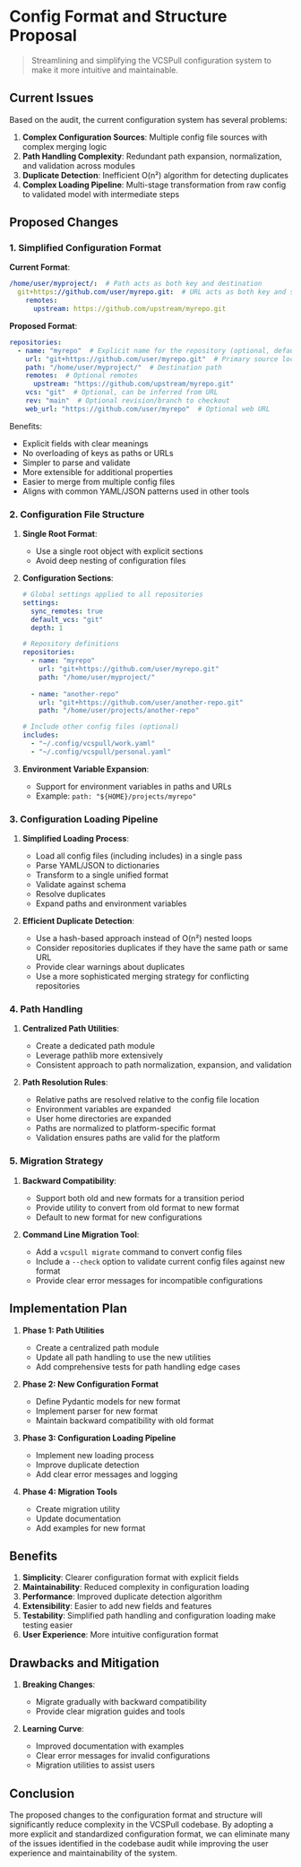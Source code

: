 # Config Format and Structure Proposal

> Streamlining and simplifying the VCSPull configuration system to make it more intuitive and maintainable.

## Current Issues

Based on the audit, the current configuration system has several problems:

1. **Complex Configuration Sources**: Multiple config file sources with complex merging logic
2. **Path Handling Complexity**: Redundant path expansion, normalization, and validation across modules
3. **Duplicate Detection**: Inefficient O(n²) algorithm for detecting duplicates
4. **Complex Loading Pipeline**: Multi-stage transformation from raw config to validated model with intermediate steps

## Proposed Changes

### 1. Simplified Configuration Format

**Current Format**:
```yaml
/home/user/myproject/:  # Path acts as both key and destination
  git+https://github.com/user/myrepo.git:  # URL acts as both key and source location
    remotes:
      upstream: https://github.com/upstream/myrepo.git
```

**Proposed Format**:
```yaml
repositories:
  - name: "myrepo"  # Explicit name for the repository (optional, defaults to repo name)
    url: "git+https://github.com/user/myrepo.git"  # Primary source location
    path: "/home/user/myproject/"  # Destination path
    remotes:  # Optional remotes
      upstream: "https://github.com/upstream/myrepo.git"
    vcs: "git"  # Optional, can be inferred from URL
    rev: "main"  # Optional revision/branch to checkout
    web_url: "https://github.com/user/myrepo"  # Optional web URL
```

Benefits:
- Explicit fields with clear meanings
- No overloading of keys as paths or URLs
- Simpler to parse and validate
- More extensible for additional properties
- Easier to merge from multiple config files
- Aligns with common YAML/JSON patterns used in other tools

### 2. Configuration File Structure

1. **Single Root Format**:
   - Use a single root object with explicit sections
   - Avoid deep nesting of configuration files

2. **Configuration Sections**:
   ```yaml
   # Global settings applied to all repositories
   settings:
     sync_remotes: true
     default_vcs: "git"
     depth: 1
   
   # Repository definitions
   repositories:
     - name: "myrepo"
       url: "git+https://github.com/user/myrepo.git"
       path: "/home/user/myproject/"
     
     - name: "another-repo"
       url: "git+https://github.com/user/another-repo.git"
       path: "/home/user/projects/another-repo"
   
   # Include other config files (optional)
   includes:
     - "~/.config/vcspull/work.yaml"
     - "~/.config/vcspull/personal.yaml"
   ```

3. **Environment Variable Expansion**:
   - Support for environment variables in paths and URLs
   - Example: `path: "${HOME}/projects/myrepo"`

### 3. Configuration Loading Pipeline

1. **Simplified Loading Process**:
   - Load all config files (including includes) in a single pass
   - Parse YAML/JSON to dictionaries
   - Transform to a single unified format
   - Validate against schema
   - Resolve duplicates
   - Expand paths and environment variables

2. **Efficient Duplicate Detection**:
   - Use a hash-based approach instead of O(n²) nested loops
   - Consider repositories duplicates if they have the same path or same URL
   - Provide clear warnings about duplicates
   - Use a more sophisticated merging strategy for conflicting repositories

### 4. Path Handling

1. **Centralized Path Utilities**:
   - Create a dedicated path module
   - Leverage pathlib more extensively
   - Consistent approach to path normalization, expansion, and validation

2. **Path Resolution Rules**:
   - Relative paths are resolved relative to the config file location
   - Environment variables are expanded
   - User home directories are expanded
   - Paths are normalized to platform-specific format
   - Validation ensures paths are valid for the platform

### 5. Migration Strategy

1. **Backward Compatibility**:
   - Support both old and new formats for a transition period
   - Provide utility to convert from old format to new format
   - Default to new format for new configurations

2. **Command Line Migration Tool**:
   - Add a `vcspull migrate` command to convert config files
   - Include a `--check` option to validate current config files against new format
   - Provide clear error messages for incompatible configurations

## Implementation Plan

1. **Phase 1: Path Utilities**
   - Create a centralized path module
   - Update all path handling to use the new utilities
   - Add comprehensive tests for path handling edge cases

2. **Phase 2: New Configuration Format**
   - Define Pydantic models for new format
   - Implement parser for new format
   - Maintain backward compatibility with old format

3. **Phase 3: Configuration Loading Pipeline**
   - Implement new loading process
   - Improve duplicate detection
   - Add clear error messages and logging

4. **Phase 4: Migration Tools**
   - Create migration utility
   - Update documentation
   - Add examples for new format

## Benefits

1. **Simplicity**: Clearer configuration format with explicit fields
2. **Maintainability**: Reduced complexity in configuration loading
3. **Performance**: Improved duplicate detection algorithm
4. **Extensibility**: Easier to add new fields and features
5. **Testability**: Simplified path handling and configuration loading make testing easier
6. **User Experience**: More intuitive configuration format

## Drawbacks and Mitigation

1. **Breaking Changes**:
   - Migrate gradually with backward compatibility
   - Provide clear migration guides and tools

2. **Learning Curve**:
   - Improved documentation with examples
   - Clear error messages for invalid configurations
   - Migration utilities to assist users

## Conclusion

The proposed changes to the configuration format and structure will significantly reduce complexity in the VCSPull codebase. By adopting a more explicit and standardized configuration format, we can eliminate many of the issues identified in the codebase audit while improving the user experience and maintainability of the system. 
